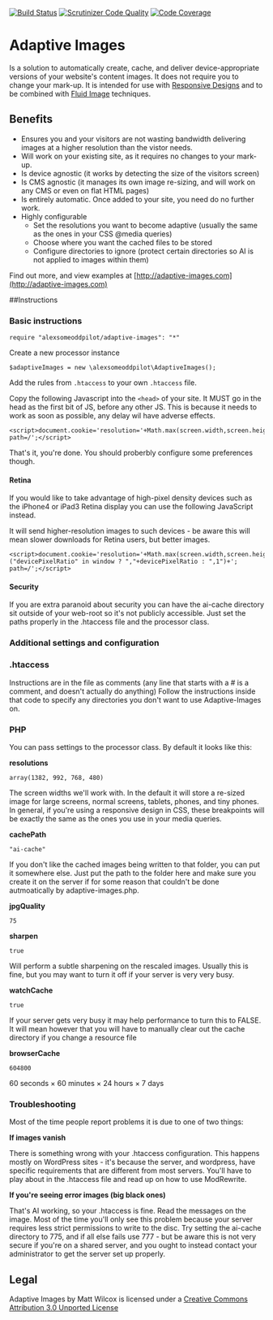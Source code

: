 [![Build Status](https://travis-ci.org/alexsomeoddpilot/Adaptive-Images.svg?branch=master)](https://travis-ci.org/alexsomeoddpilot/Adaptive-Images)
[![Scrutinizer Code Quality](https://scrutinizer-ci.com/g/alexsomeoddpilot/Adaptive-Images/badges/quality-score.png?b=master)](https://scrutinizer-ci.com/g/alexsomeoddpilot/Adaptive-Images/?branch=master)
[![Code Coverage](https://scrutinizer-ci.com/g/alexsomeoddpilot/Adaptive-Images/badges/coverage.png?b=master)](https://scrutinizer-ci.com/g/alexsomeoddpilot/Adaptive-Images/?branch=master)

# Adaptive Images

Is a solution to automatically create, cache, and deliver device-appropriate versions of your website's content images. It does not require you to change your mark-up. It is intended for use with [Responsive Designs](http://www.abookapart.com/products/responsive-web-design) and to be combined with [Fluid Image](http://unstoppablerobotninja.com/entry/fluid-images/) techniques.

## Benefits

* Ensures you and your visitors are not wasting bandwidth delivering images at a higher resolution than the vistor needs.
* Will work on your existing site, as it requires no changes to your mark-up.
* Is device agnostic (it works by detecting the size of the visitors screen)
* Is CMS agnostic (it manages its own image re-sizing, and will work on any CMS or even on flat HTML pages)
* Is entirely automatic. Once added to your site, you need do no further work.
* Highly configurable
    * Set the resolutions you want to become adaptive (usually the same as the ones in your CSS @media queries)
    * Choose where you want the cached files to be stored
    * Configure directories to ignore (protect certain directories so AI is not applied to images within them)

Find out more, and view examples at [http://adaptive-images.com](http://adaptive-images.com)

##Instructions

### Basic instructions

    require "alexsomeoddpilot/adaptive-images": "*"

Create a new processor instance

    $adaptiveImages = new \alexsomeoddpilot\AdaptiveImages();

Add the rules from `.htaccess` to your own `.htaccess` file.

Copy the following Javascript into the `<head>` of your site. It MUST go in the head as the first bit of JS, before any other JS. This is because it needs to work as soon as possible, any delay wil have adverse effects.

    <script>document.cookie='resolution='+Math.max(screen.width,screen.height)+'; path=/';</script>

That's it, you're done. You should proberbly configure some preferences though.

#### Retina

If you would like to take advantage of high-pixel density devices such as the iPhone4 or iPad3 Retina display you can use the following JavaScript instead.

It will send higher-resolution images to such devices - be aware this will mean slower downloads for Retina users, but better images.

    <script>document.cookie='resolution='+Math.max(screen.width,screen.height)+("devicePixelRatio" in window ? ","+devicePixelRatio : ",1")+'; path=/';</script>

#### Security

If you are extra paranoid about security you can have the ai-cache directory sit outside of your web-root so it's not publicly accessible. Just set the paths properly in the .htaccess file and the processor class.

### Additional settings and configuration

### .htaccess
Instructions are in the file as comments (any line that starts with a # is a comment, and doesn't actually do anything)
Follow the instructions inside that code to specify any directories you don't want to use Adaptive-Images on.

### PHP
You can pass settings to the processor class. By default it looks like this:

**resolutions**

`array(1382, 992, 768, 480)`

The screen widths we'll work with. In the default it will store a re-sized image for large screens, normal screens, tablets, phones, and tiny phones.
In general, if you're using a responsive design in CSS, these breakpoints will be exactly the same as the ones you use in your media queries.

**cachePath**

`"ai-cache"`

If you don't like the cached images being written to that folder, you can put it somewhere else. Just put the path to the folder here and make sure you create it on the server if for some reason that couldn't be done autmoatically by adaptive-images.php.

**jpgQuality**

`75`

**sharpen**

`true`

Will perform a subtle sharpening on the rescaled images. Usually this is fine, but you may want to turn it off if your server is very very busy.

**watchCache**

`true`

If your server gets very busy it may help performance to turn this to FALSE. It will mean however that you will have to manually clear out the cache directory if you change a resource file

**browserCache**

`604800`

60 seconds &times; 60 minutes &times; 24 hours &times; 7 days

### Troubleshooting

Most of the time people report problems it is due to one of two things:

**If images vanish**

There is something wrong with your .htaccess configuration. This happens mostly on WordPress sites - it's because the server, and wordpress, have specific requirements that are different from most servers. You'll have to play about in the .htaccess file and read up on how to use ModRewrite.

**If you're seeing error images (big black ones)**

That's AI working, so your .htaccess is fine. Read the messages on the image. Most of the time you'll only see this problem because your server requires less strict permissions to write to the disc. Try setting the ai-cache directory to 775, and if all else fails use 777 - but be aware this is not very secure if you're on a shared server, and you ought to instead contact your administrator to get the server set up properly.

## Legal

Adaptive Images by Matt Wilcox is licensed under a [Creative Commons Attribution 3.0 Unported License](http://creativecommons.org/licenses/by/3.0/)
